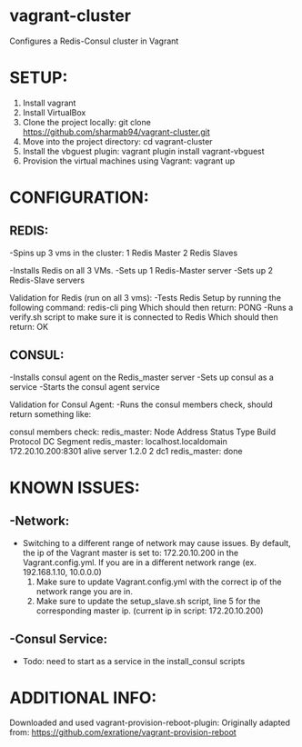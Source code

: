 # vagrant-cluster

Configures a Redis-Consul cluster in Vagrant
 
SETUP:
==============
1. Install vagrant
2. Install VirtualBox
3. Clone the project locally: git clone https://github.com/sharmab94/vagrant-cluster.git
4. Move into the project directory: cd vagrant-cluster
5. Install the vbguest plugin: vagrant plugin install vagrant-vbguest
6. Provision the virtual machines using Vagrant: vagrant up


CONFIGURATION:
==============
REDIS:
--------------
-Spins up 3 vms in the cluster:
1 Redis Master
2 Redis Slaves

-Installs Redis on all 3 VMs.
-Sets up 1 Redis-Master server
-Sets up 2 Redis-Slave servers

Validation for Redis (run on all 3 vms):
-Tests Redis Setup by running the following command:
redis-cli ping
Which should then return: PONG
-Runs a verify.sh script to make sure it is connected to Redis
Which should then return: OK

CONSUL:
--------------
-Installs consul agent on the Redis_master server
-Sets up consul as a service
-Starts the consul agent service

Validation for Consul Agent:
-Runs the consul members check, should return something like:

consul members check:
    redis_master: Node                   Address             Status  Type    Build  Protocol  DC   Segment
    redis_master: localhost.localdomain  172.20.10.200:8301  alive   server  1.2.0  2         dc1  <all>
    redis_master: done

KNOWN ISSUES:
==============
-Network:
---------
- Switching to a different range of network may cause issues. By default, the ip of the Vagrant master is set to: 172.20.10.200 in the Vagrant.config.yml.
If you are in a different network range (ex. 192.168.1.10, 10.0.0.0)
  1. Make sure to update Vagrant.config.yml with the correct ip of the network range you are in.
  2. Make sure to update the setup_slave.sh script, line 5 for the corresponding master ip. (current ip in script: 172.20.10.200)


-Consul Service:
---------
- Todo: need to start as a service in the install_consul scripts

 ADDITIONAL INFO:
 ==============
 Downloaded and used vagrant-provision-reboot-plugin: Originally adapted from: https://github.com/exratione/vagrant-provision-reboot
